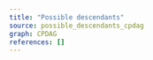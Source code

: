 ```yaml
---
title: "Possible descendants"
source: possible_descendants_cpdag
graph: CPDAG
references: []
---
```



